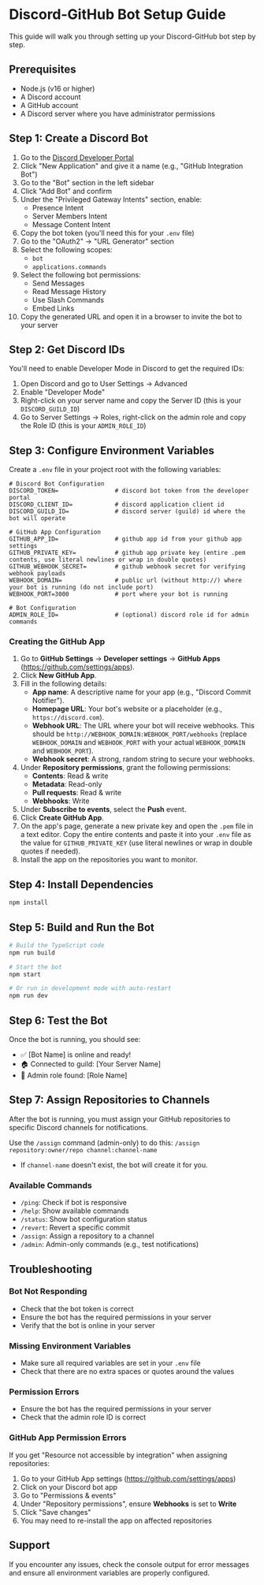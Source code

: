 # Discord-GitHub Bot Setup Guide

This guide will walk you through setting up your Discord-GitHub bot step by step.

## Prerequisites

- Node.js (v16 or higher)
- A Discord account
- A GitHub account
- A Discord server where you have administrator permissions

## Step 1: Create a Discord Bot

1. Go to the [Discord Developer Portal](https://discord.com/developers/applications)
2. Click "New Application" and give it a name (e.g., "GitHub Integration Bot")
3. Go to the "Bot" section in the left sidebar
4. Click "Add Bot" and confirm
5. Under the "Privileged Gateway Intents" section, enable:
   - Presence Intent
   - Server Members Intent
   - Message Content Intent
6. Copy the bot token (you'll need this for your `.env` file)
7. Go to the "OAuth2" → "URL Generator" section
8. Select the following scopes:
   - `bot`
   - `applications.commands`
9. Select the following bot permissions:
   - Send Messages
   - Read Message History
   - Use Slash Commands
   - Embed Links
10. Copy the generated URL and open it in a browser to invite the bot to your server

## Step 2: Get Discord IDs

You'll need to enable Developer Mode in Discord to get the required IDs:

1. Open Discord and go to User Settings → Advanced
2. Enable "Developer Mode"
3. Right-click on your server name and copy the Server ID (this is your `DISCORD_GUILD_ID`)
4. Go to Server Settings → Roles, right-click on the admin role and copy the Role ID (this is your `ADMIN_ROLE_ID`)

## Step 3: Configure Environment Variables

Create a `.env` file in your project root with the following variables:

```env
# Discord Bot Configuration
DISCORD_TOKEN=                # discord bot token from the developer portal
DISCORD_CLIENT_ID=            # discord application client id
DISCORD_GUILD_ID=             # discord server (guild) id where the bot will operate

# GitHub App Configuration
GITHUB_APP_ID=                # github app id from your github app settings
GITHUB_PRIVATE_KEY=           # github app private key (entire .pem contents, use literal newlines or wrap in double quotes)
GITHUB_WEBHOOK_SECRET=        # github webhook secret for verifying webhook payloads
WEBHOOK_DOMAIN=               # public url (without http://) where your bot is running (do not include port)
WEBHOOK_PORT=3000             # port where your bot is running

# Bot Configuration
ADMIN_ROLE_ID=                # (optional) discord role id for admin commands
```

### Creating the GitHub App

1.  Go to **GitHub Settings** → **Developer settings** → **GitHub Apps** (https://github.com/settings/apps).
2.  Click **New GitHub App**.
3.  Fill in the following details:
    *   **App name**: A descriptive name for your app (e.g., "Discord Commit Notifier").
    *   **Homepage URL**: Your bot's website or a placeholder (e.g., `https://discord.com`).
    *   **Webhook URL**: The URL where your bot will receive webhooks. This should be `http://WEBHOOK_DOMAIN:WEBHOOK_PORT/webhooks` (replace `WEBHOOK_DOMAIN` and `WEBHOOK_PORT` with your actual `WEBHOOK_DOMAIN` and `WEBHOOK_PORT`).
    *   **Webhook secret**: A strong, random string to secure your webhooks.
4.  Under **Repository permissions**, grant the following permissions:
    *   **Contents**: Read & write
    *   **Metadata**: Read-only
    *   **Pull requests**: Read & write
    *   **Webhooks**: Write
5.  Under **Subscribe to events**, select the **Push** event.
6.  Click **Create GitHub App**.
7.  On the app's page, generate a new private key and open the `.pem` file in a text editor. Copy the entire contents and paste it into your `.env` file as the value for `GITHUB_PRIVATE_KEY` (use literal newlines or wrap in double quotes if needed).
8.  Install the app on the repositories you want to monitor.


## Step 4: Install Dependencies

```bash
npm install
```

## Step 5: Build and Run the Bot

```bash
# Build the TypeScript code
npm run build

# Start the bot
npm start

# Or run in development mode with auto-restart
npm run dev
```

## Step 6: Test the Bot

Once the bot is running, you should see:
 - ✅ [Bot Name] is online and ready!
 - 🏠 Connected to guild: [Your Server Name]
 - 👑 Admin role found: [Role Name]
 
 ## Step 7: Assign Repositories to Channels
 
 After the bot is running, you must assign your GitHub repositories to specific Discord channels for notifications.
 
 Use the `/assign` command (admin-only) to do this:
 `/assign repository:owner/repo channel:channel-name`
 
 * If `channel-name` doesn't exist, the bot will create it for you.
 
 ### Available Commands
 
 - `/ping`: Check if bot is responsive
 - `/help`: Show available commands
 - `/status`: Show bot configuration status
 - `/revert`: Revert a specific commit
 - `/assign`: Assign a repository to a channel
 - `/admin`: Admin-only commands (e.g., test notifications)

## Troubleshooting

### Bot Not Responding
- Check that the bot token is correct
- Ensure the bot has the required permissions in your server
- Verify that the bot is online in your server

### Missing Environment Variables
- Make sure all required variables are set in your `.env` file
- Check that there are no extra spaces or quotes around the values

### Permission Errors
- Ensure the bot has the required permissions in your server
- Check that the admin role ID is correct

### GitHub App Permission Errors
If you get "Resource not accessible by integration" when assigning repositories:
1. Go to your GitHub App settings (https://github.com/settings/apps)
2. Click on your Discord bot app
3. Go to "Permissions & events"
4. Under "Repository permissions", ensure **Webhooks** is set to **Write**
5. Click "Save changes"
6. You may need to re-install the app on affected repositories

## Support

If you encounter any issues, check the console output for error messages and ensure all environment variables are properly configured. 